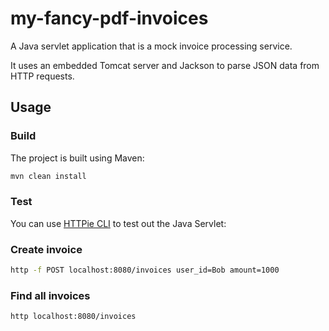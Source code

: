 # my-fancy-pdf-invoices

A Java servlet application that is a mock invoice processing service.

It uses an embedded Tomcat server and Jackson to parse JSON data from HTTP requests.

## Usage

### Build

The project is built using Maven:

```bash
mvn clean install
```

### Test

You can use [HTTPie CLI](https://httpie.io/cli) to test out the Java Servlet:

### Create invoice

```bash
http -f POST localhost:8080/invoices user_id=Bob amount=1000
```

### Find all invoices

```bash
http localhost:8080/invoices
```
